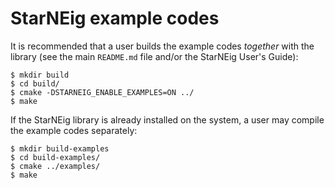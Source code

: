 # StarNEig example codes

It is recommended that a user builds the example codes *together* with the
library (see the main `README.md` file and/or the StarNEig User's Guide):
```
$ mkdir build
$ cd build/
$ cmake -DSTARNEIG_ENABLE_EXAMPLES=ON ../
$ make
```

If the StarNEig library is already installed on the system, a user may compile
the example codes separately:
```
$ mkdir build-examples
$ cd build-examples/
$ cmake ../examples/
$ make
```
